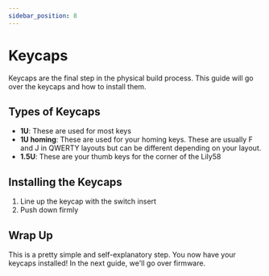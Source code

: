 ```yaml
---
sidebar_position: 8
---
```


# Keycaps

Keycaps are the final step in the physical build process. This guide will go over the keycaps and how to install them.

## Types of Keycaps

 - **1U**: These are used for most keys
 - **1U homing**: These are used for your homing keys. These are usually F and J in QWERTY layouts but can be different depending on your layout.
 - **1.5U**: These are your thumb keys for the corner of the Lily58

## Installing the Keycaps

1. Line up the keycap with the switch insert
2. Push down firmly

## Wrap Up

This is a pretty simple and self-explanatory step. You now have your keycaps installed! In the next guide, we'll go over firmware.
